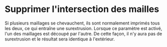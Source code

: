 Supprimer l'intersection des mailles
====
Si plusieurs maillages se chevauchent, ils sont normalement imprimés tous les deux, ce qui entraîne une surextrusion. Lorsque ce paramètre est activé, l'un des maillages est découpé par l'autre. De cette façon, il n'y aura pas de surextrusion et le résultat sera identique à l'extérieur.
